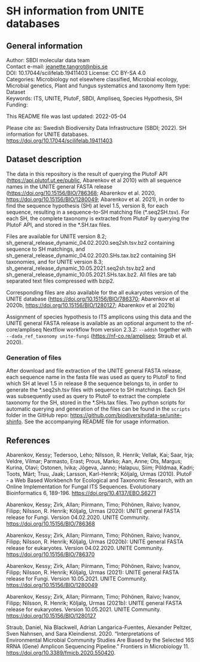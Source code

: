 # SH information from UNITE databases

## General information

Author: SBDI molecular data team  
Contact e-mail: jeanette.tangrot@nbis.se  
DOI: 10.17044/scilifelab.19411403
License: CC BY-SA 4.0  
Categories: Microbiology not elsewhere classified, Microbial ecology, Microbial genetics,
Plant and fungus systematics and taxonomy
Item type: Dataset  
Keywords: ITS, UNITE, PlutoF, SBDI, Ampliseq, Species Hypothesis, SH
Funding:  

This README file was last updated: 2022-05-04

Please cite as: Swedish Biodiversity Data Infrastructure (SBDI; 2022). SH information for UNITE databases. https://doi.org/10.17044/scilifelab.19411403

## Dataset description

The data in this repository is the result of querying the PlutoF API (https://api.plutof.ut.ee/public, Abarenkov et al 2010) with all sequence names in the UNITE general FASTA release (https://doi.org/10.15156/BIO/786368; Abarenkov et al. 2020, https://doi.org/10.15156/BIO/1280049; Abarenkov et al. 2021), in order to find the sequence hypothesis (SH) at level 1.5, version 8, for each sequence, resulting in a sequence-to-SH matching file (*.seq2SH.tsv). For each SH, the complete taxonomy is extracted from PlutoF by querying the PlutoF API, and stored in the *.SH.tax files.

Files are available for UNITE version 8.2; sh_general_release_dynamic_04.02.2020.seq2sh.tsv.bz2 containing sequence to SH matchings, and sh_general_release_dynamic_04.02.2020.SHs.tax.bz2 containing SH taxonomies, and for UNITE version 8.3; sh_general_release_dynamic_10.05.2021.seq2sh.tsv.bz2 and sh_general_release_dynamic_10.05.2021.SHs.tax.bz2. All files are tab separated text files compressed with bzip2.

Corresponding files are also available for the all eukaryotes version of the UNITE database (https://doi.org/10.15156/BIO/786370; Abarenkov et al 2020b, https://doi.org/10.15156/BIO/1280127; Abarenkov et al 2021b)

Assignment of species hypothesis to ITS amplicons using this data and the UNITE general FASTA release is available as an optional argument to the nf-core/ampliseq Nextflow workflow from version 2.3.2: `--addsh` together with `--dada_ref_taxonomy unite-fungi` (https://nf-co.re/ampliseq; Straub et al. 2020).

### Generation of files

After download and file extraction of the UNITE general FASTA release, each sequence name in the fasta file was used as query to PlutoF to find which SH at level 1.5 in release 8 the sequence belongs to, in order to generate the *.seq2sh.tsv files with sequence to SH matchings. Each SH was subsequently used as query to PlutoF to extract the complete taxonomy for the SH, stored in the *.SHs.tax files.
Two python scripts for automatic querying and generation of the files can be found in the `scripts` folder in the GitHub repo: https://github.com/biodiversitydata-se/unite-shinfo. See the accompanying README file for usage information.


## References

Abarenkov, Kessy; Tedersoo, Leho; Nilsson, R. Henrik; Vellak, Kai; Saar, Irja; Veldre, Vilmar; Parmasto, Erast; Prous, Marko; Aan, Anne; Ots, Margus; Kurina, Olavi; Ostonen, Ivika; Jõgeva, Janno; Halapuu, Siim; Põldmaa, Kadri; Toots, Märt; Truu, Jaak; Larsson, Karl-Henrik; Kõljalg, Urmas (2010). PlutoF - a Web Based Workbench for Ecological and Taxonomic Research, with an Online Implementation for Fungal ITS Sequences. Evolutionary Bioinformatics 6, 189-196. https://doi.org/10.4137/EBO.S6271

Abarenkov, Kessy; Zirk, Allan; Piirmann, Timo; Pöhönen, Raivo; Ivanov, Filipp; Nilsson, R. Henrik; Kõljalg, Urmas (2020): UNITE general FASTA release for Fungi. Version 04.02.2020. UNITE Community. https://doi.org/10.15156/BIO/786368

Abarenkov, Kessy; Zirk, Allan; Piirmann, Timo; Pöhönen, Raivo; Ivanov, Filipp; Nilsson, R. Henrik; Kõljalg, Urmas (2020b): UNITE general FASTA release for eukaryotes. Version 04.02.2020. UNITE Community. https://doi.org/10.15156/BIO/786370

Abarenkov, Kessy; Zirk, Allan; Piirmann, Timo; Pöhönen, Raivo; Ivanov, Filipp; Nilsson, R. Henrik; Kõljalg, Urmas (2021): UNITE general FASTA release for Fungi. Version 10.05.2021. UNITE Community. https://doi.org/10.15156/BIO/1280049

Abarenkov, Kessy; Zirk, Allan; Piirmann, Timo; Pöhönen, Raivo; Ivanov, Filipp; Nilsson, R. Henrik; Kõljalg, Urmas (2021b): UNITE general FASTA release for eukaryotes. Version 10.05.2021. UNITE Community. https://doi.org/10.15156/BIO/1280127

Straub, Daniel, Nia Blackwell, Adrian Langarica-Fuentes, Alexander Peltzer, Sven Nahnsen, and Sara Kleindienst. 2020. “Interpretations of Environmental Microbial Community Studies Are Biased by the Selected 16S RRNA (Gene) Amplicon Sequencing Pipeline.” Frontiers in Microbiology 11. https://doi.org/10.3389/fmicb.2020.550420.
